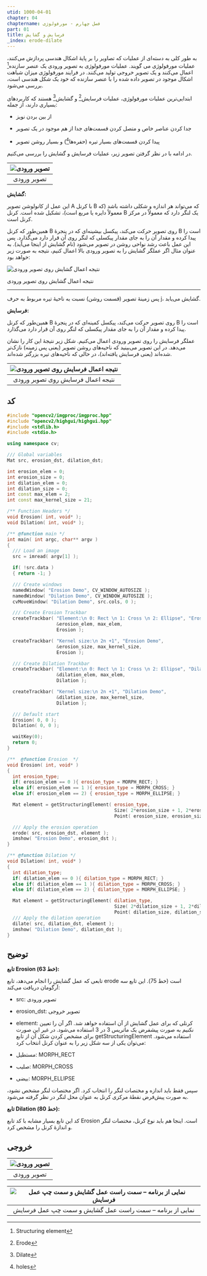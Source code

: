 ```yaml
---
utid: 1000-04-01
chapter: 04
chaptername: فصل چهارم - مورفولوژی
part: 01
title: فرسایش و گشایش
_index: erode-dilate
---
```


به طور کلی به دسته‌ای از عملیات که تصاویر را بر پایهٔ اشکال هندسی پردازش می‌کنند، عملیات مورفولوژی می گویند. عملیات مورفولوژی به تصویر ورودی یک عنصر سازنده[^ a] اعمال می‌کنند و یک تصویر خروجی تولید می‌کنند. در فرایند مورفولوژی میزان شباهت اشکال موجود در تصویر داده شده را با عنصر سازنده که خود یک شکل هندسی است، بررسی می‌شود.

ابتدایی‌ترین عملیات مورفولوژی، عملیات فرسایش[^ b] و گشایش[^ c] هستند که کاربردهای بسیاری دارند، از جمله:

-   از بین بردن نویز

-   جدا کردن عناصر خاص و متصل کردن قسمت‌های جدا از هم موجود در یک تصویر

-   پیدا کردن قسمت‌های بسیار تیره (حفره‌ها[^ d]) و بسیار روشن تصویر

در ادامه با در نظر گرفتن تصویر زیر، عملیات فرسایش و گشایش را بررسی می‌کنیم.

| ![تصویر ورودی](/opencv-book/media/image112.png) |
| :---------------------------------------------: |
|                   تصویر ورودی                   |

**گشایش:**

این عمل از کانولوشن تصویر A با کرنل B که می‌تواند هر اندازه و شکلی داشته باشد (که معمولاً دایره یا مربع است)، تشکیل شده است. کرنل B یک لنگر دارد که معمولاً در مرکز کرنل است.

همین‌طور که کرنل B روی تصویر حرکت می‌کند، پیکسل بیشینه‌ای که در پنجرهٔ B است را پیدا کرده و مقدار آن را به جای مقدار پیکسلی که لنگر روی آن قرار دارد می‌گذارد. پس این عمل باعث رشد نواحی روشن در تصویر می‌شود (نام گشایش از اینجا می‌آید). به عنوان مثال اگر عملگر گشایش را به تصویر ورودی بالا اعمال کنیم، نتیجه به صورت زیر خواهد بود:

![نتیجه اعمال گشایش روی تصویر ورودی](/opencv-book/media/image113.png)

نتیجه اعمال گشایش روی تصویر ورودی

----------

پس زمینهٔ تصویر (قسمت روشن) نسبت به ناحیهٔ تیره مربوط به حرف j، گشایش می‌یابد.

**فرسایش:**

همین‌طور که کرنل B روی تصویر حرکت می‌کند، پیکسل کمینه‌ای که در پنجرهٔ B است را پیدا کرده و مقدار آن را به جای مقدار پیکسلی که لنگر روی آن قرار دارد می‌گذارد.

عملگر فرسایش را روی تصویر ورودی اعمال می‌کنیم. شکل زیر نتیجهٔ این کار را نشان می‌دهد. در این تصویر می‌بینید که ناحیه‌های روشن تصویر (یعنی پس زمینه) نازک‌تر شده‌اند (یعنی فرسایش یافته‌اند)، در حالی که ناحیه‌های تیره بزرگتر شده‌اند.

| ![نتیجه اعمال فرسایش روی تصویر ورودی](/opencv-book/media/image114.png) |
| :----------------------------------------------------------: |
|              نتیجه اعمال فرسایش روی تصویر ورودی              |



[^a]: Structuring element

[^b]: Erode

[^c]: Dilate

[^d]: holes



## کد

```c++
#include "opencv2/imgproc/imgproc.hpp"
#include "opencv2/highgui/highgui.hpp"
#include <stdlib.h>
#include <stdio.h>

using namespace cv;

/// Global variables
Mat src, erosion_dst, dilation_dst;

int erosion_elem = 0;
int erosion_size = 0;
int dilation_elem = 0;
int dilation_size = 0;
int const max_elem = 2;
int const max_kernel_size = 21;

/** Function Headers */
void Erosion( int, void* );
void Dilation( int, void* );

/** @function main */
int main( int argc, char** argv )
{
  /// Load an image
  src = imread( argv[1] );

  if( !src.data )
  { return -1; }

  /// Create windows
  namedWindow( "Erosion Demo", CV_WINDOW_AUTOSIZE );
  namedWindow( "Dilation Demo", CV_WINDOW_AUTOSIZE );
  cvMoveWindow( "Dilation Demo", src.cols, 0 );

  /// Create Erosion Trackbar
  createTrackbar( "Element:\n 0: Rect \n 1: Cross \n 2: Ellipse", "Erosion Demo",
                  &erosion_elem, max_elem,
                  Erosion );

  createTrackbar( "Kernel size:\n 2n +1", "Erosion Demo",
                  &erosion_size, max_kernel_size,
                  Erosion );

  /// Create Dilation Trackbar
  createTrackbar( "Element:\n 0: Rect \n 1: Cross \n 2: Ellipse", "Dilation Demo",
                  &dilation_elem, max_elem,
                  Dilation );

  createTrackbar( "Kernel size:\n 2n +1", "Dilation Demo",
                  &dilation_size, max_kernel_size,
                  Dilation );

  /// Default start
  Erosion( 0, 0 );
  Dilation( 0, 0 );

  waitKey(0);
  return 0;
}

/**  @function Erosion  */
void Erosion( int, void* )
{
  int erosion_type;
  if( erosion_elem == 0 ){ erosion_type = MORPH_RECT; }
  else if( erosion_elem == 1 ){ erosion_type = MORPH_CROSS; }
  else if( erosion_elem == 2) { erosion_type = MORPH_ELLIPSE; }

  Mat element = getStructuringElement( erosion_type,
                                       Size( 2*erosion_size + 1, 2*erosion_size+1 ),
                                       Point( erosion_size, erosion_size ) );

  /// Apply the erosion operation
  erode( src, erosion_dst, element );
  imshow( "Erosion Demo", erosion_dst );
}

/** @function Dilation */
void Dilation( int, void* )
{
  int dilation_type;
  if( dilation_elem == 0 ){ dilation_type = MORPH_RECT; }
  else if( dilation_elem == 1 ){ dilation_type = MORPH_CROSS; }
  else if( dilation_elem == 2) { dilation_type = MORPH_ELLIPSE; }

  Mat element = getStructuringElement( dilation_type,
                                       Size( 2*dilation_size + 1, 2*dilation_size+1 ),
                                       Point( dilation_size, dilation_size ) );
  /// Apply the dilation operation
  dilate( src, dilation_dst, element );
  imshow( "Dilation Demo", dilation_dst );
}
```



## توضیح

**تابع Erosion (خط 63):**

تابعی که عمل گشایش را انجام می‌دهد، تابع erode است (خط 75). این تابع سه آرگومان دریافت می‌کند:

-   src: تصویر ورودی

-   erosion\_dst: تصویر خروجی

-   element: کرنلی که برای عمل گشایش از آن استفاده خواهد شد. اگر آن را تعیین نکنیم به صورت پیشفرض یک ماتریس 3 در 3 استفاده می‌شود. در غیر این صورت برای مشخص کردن شکل آن از تابع getStructuringElement استفاده می‌شود. می‌توان یکی از سه شکل زیر را به عنوان کرنل انتخاب کرد:


-   مستطیل: MORPH\_RECT

-   صلیب: MORPH\_CROSS

-   بیضی: MORPH\_ELLIPSE

سپس فقط باید اندازه و مختصات لنگر را انتخاب کرد. اگر مختصات لنگر مشخص نشود، به صورت پیش‌فرض نقطهٔ مرکزی کرنل به عنوان محل لنگر در نظر گرفته می‌شود.

**تابع Dilation (خط 80):**

کد این تابع بسیار مشابه با کد تابع Erosion است. اینجا هم باید نوع کرنل، مختصات لنگر و اندازهٔ کرنل را مشخص کرد.



## خروجی

| ![تصویر ورودی](/opencv-book/media/image115.png) |
| :---------------------------------------------: |
|                   تصویر ورودی                   |



| ![نمایی از برنامه – سمت راست عمل گشایش و سمت چپ عمل فرسایش](/opencv-book/media/image116.png) |
| :----------------------------------------------------------: |
|   نمایی از برنامه – سمت راست عمل گشایش و سمت چپ عمل فرسایش   |

